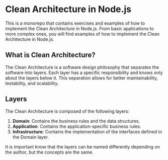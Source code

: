# Clean Architecture in Node.js

This is a monorepo that contains exercises and examples of how to implement the Clean Architecture in Node.js.
From basic applications to more complex ones, you will find examples of how to implement the Clean Architecture in Node.js.

## What is Clean Architecture?
The Clean Architecture is a software design philosophy that separates the software into layers. Each layer has a specific responsibility and knows only about the layers below it. This separation allows for better maintainability, testability, and scalability.

## Layers
The Clean Architecture is composed of the following layers:
1. **Domain**: Contains the business rules and the data structures.
2. **Application**: Contains the application-specific business rules.
3. **Infrastructure**: Contains the implementation of the interfaces defined in the Domain layer.

It is important know that the layers can be named differently depending on the author, but the concepts are the same.